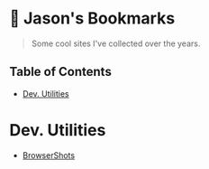 # 🔖 Jason's Bookmarks
> Some cool sites I've collected over the years.

## Table of Contents
+ [Dev. Utilities](#dev-utilities)

# Dev. Utilities
- [BrowserShots](http://browsershots.org)
